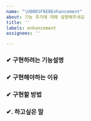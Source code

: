 ```yaml
---
name: "\U0001F6E0Enhancement"
about: 기능 추가에 대해 설명해주세요
title: ''
labels: enhancement
assignees: ''

---
```


###  ✔ 구현하려는 기능설명
    
    
    
###  ✔ 구현해야하는 이유
    
    
    
###  ✔ 구현할 방법
    
    
    
### ✔.  하고싶은 말
